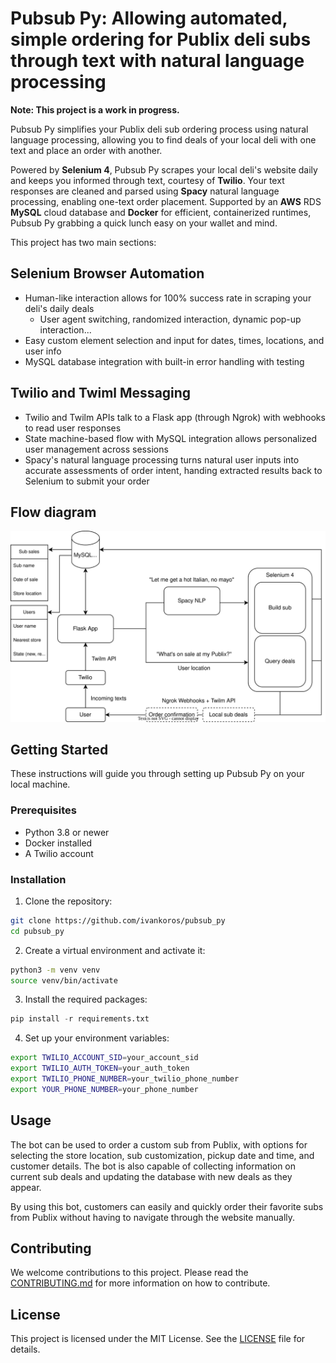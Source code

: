 # Pubsub Py: Allowing automated, simple ordering for Publix deli subs through text with natural language processing

**Note: This project is a work in progress.**

Pubsub Py simplifies your Publix deli sub ordering process using natural language processing, allowing you to find deals of your local deli with one text and place an order with another.

Powered by **Selenium 4**, Pubsub Py scrapes your local deli's website daily and keeps you informed through text, courtesy of **Twilio**. Your text responses are cleaned and parsed using **Spacy** natural language processing, enabling one-text order placement. Supported by an **AWS** RDS **MySQL** cloud database and **Docker** for efficient, containerized runtimes, Pubsub Py grabbing a quick lunch easy on your wallet and mind.

This project has two main sections:

## Selenium Browser Automation
- Human-like interaction allows for 100% success rate in scraping your deli's daily deals
  - User agent switching, randomized interaction, dynamic pop-up interaction...
- Easy custom element selection and input for dates, times, locations, and user info
- MySQL database integration with built-in error handling with testing

## Twilio and Twiml Messaging
- Twilio and Twilm APIs talk to a Flask app (through Ngrok) with webhooks to read user responses
- State machine-based flow with MySQL integration allows personalized user management across sessions
- Spacy's natural language processing turns natural user inputs into accurate assessments of order intent, handing extracted results back to Selenium to submit your order

## Flow diagram
![Flow](Flowchart.svg)

## Getting Started

These instructions will guide you through setting up Pubsub Py on your local machine.

### Prerequisites

- Python 3.8 or newer
- Docker installed
- A Twilio account

### Installation

1. Clone the repository:
```bash
git clone https://github.com/ivankoros/pubsub_py
cd pubsub_py
```

2. Create a virtual environment and activate it:
```bash
python3 -m venv venv
source venv/bin/activate
```


3. Install the required packages:
```python
pip install -r requirements.txt
```

4. Set up your environment variables:
```bash
export TWILIO_ACCOUNT_SID=your_account_sid
export TWILIO_AUTH_TOKEN=your_auth_token
export TWILIO_PHONE_NUMBER=your_twilio_phone_number
export YOUR_PHONE_NUMBER=your_phone_number
```


## Usage

The bot can be used to order a custom sub from Publix, with options for selecting the store location, sub customization, pickup date and time, and customer details. The bot is also capable of collecting information on current sub deals and updating the database with new deals as they appear.

By using this bot, customers can easily and quickly order their favorite subs from Publix without having to navigate through the website manually.

## Contributing

We welcome contributions to this project. Please read the [CONTRIBUTING.md](CONTRIBUTING.md) for more information on how to contribute.

## License

This project is licensed under the MIT License. See the [LICENSE](LICENSE) file for details.

